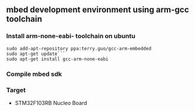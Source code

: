 ## mbed development environment using arm-gcc toolchain

### Install arm-none-eabi- toolchain on ubuntu

```
sudo add-apt-repository ppa:terry.guo/gcc-arm-embedded
sudo apt-get update```
sudo apt-get install gcc-arm-none-eabi
```

### Compile mbed sdk

### Target
- STM32F103RB Nucleo Board
